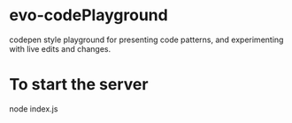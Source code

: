 # evo-codePlayground
codepen style playground for presenting code patterns, and experimenting with live edits and changes.

# To start the server
node index.js


